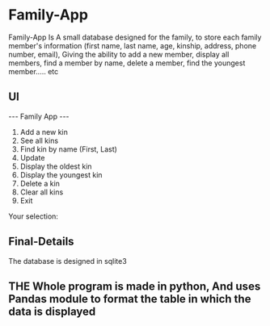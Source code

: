 # Family-App
Family-App Is A small database designed for the family, to store each family member's information (first name, last name, age, kinship, address, phone number, email), Giving the ability to add a new member, display all members, find a member by name, delete a member, find the youngest member..... etc


## UI
 --- Family App ---
1) Add a new kin
2) See all kins
3) Find kin by name (First, Last)
4) Update
5) Display the oldest kin
6) Display the youngest kin
7) Delete a kin
8) Clear all kins
9) Exit

Your selection: 


## Final-Details
The database is designed in sqlite3  

## THE Whole program is made in python, And uses Pandas module to format the table in which the data is displayed


